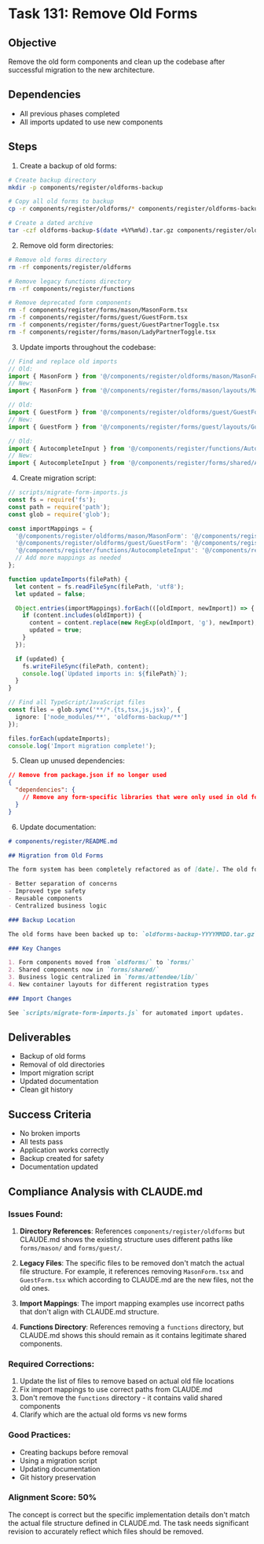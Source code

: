 # Task 131: Remove Old Forms

## Objective
Remove the old form components and clean up the codebase after successful migration to the new architecture.

## Dependencies
- All previous phases completed
- All imports updated to use new components

## Steps

1. Create a backup of old forms:
```bash
# Create backup directory
mkdir -p components/register/oldforms-backup

# Copy all old forms to backup
cp -r components/register/oldforms/* components/register/oldforms-backup/

# Create a dated archive
tar -czf oldforms-backup-$(date +%Y%m%d).tar.gz components/register/oldforms-backup/
```

2. Remove old form directories:
```bash
# Remove old forms directory
rm -rf components/register/oldforms

# Remove legacy functions directory
rm -rf components/register/functions

# Remove deprecated form components
rm -f components/register/forms/mason/MasonForm.tsx
rm -f components/register/forms/guest/GuestForm.tsx
rm -f components/register/forms/guest/GuestPartnerToggle.tsx
rm -f components/register/forms/mason/LadyPartnerToggle.tsx
```

3. Update imports throughout the codebase:
```typescript
// Find and replace old imports
// Old:
import { MasonForm } from '@/components/register/oldforms/mason/MasonForm';
// New:
import { MasonForm } from '@/components/register/forms/mason/layouts/MasonForm';

// Old:
import { GuestForm } from '@/components/register/oldforms/guest/GuestForm';
// New:
import { GuestForm } from '@/components/register/forms/guest/layouts/GuestForm';

// Old:
import { AutocompleteInput } from '@/components/register/functions/AutocompleteInput';
// New:
import { AutocompleteInput } from '@/components/register/forms/shared/AutocompleteInput';
```

4. Create migration script:
```typescript
// scripts/migrate-form-imports.js
const fs = require('fs');
const path = require('path');
const glob = require('glob');

const importMappings = {
  '@/components/register/oldforms/mason/MasonForm': '@/components/register/forms/mason/layouts/MasonForm',
  '@/components/register/oldforms/guest/GuestForm': '@/components/register/forms/guest/layouts/GuestForm',
  '@/components/register/functions/AutocompleteInput': '@/components/register/forms/shared/AutocompleteInput',
  // Add more mappings as needed
};

function updateImports(filePath) {
  let content = fs.readFileSync(filePath, 'utf8');
  let updated = false;

  Object.entries(importMappings).forEach(([oldImport, newImport]) => {
    if (content.includes(oldImport)) {
      content = content.replace(new RegExp(oldImport, 'g'), newImport);
      updated = true;
    }
  });

  if (updated) {
    fs.writeFileSync(filePath, content);
    console.log(`Updated imports in: ${filePath}`);
  }
}

// Find all TypeScript/JavaScript files
const files = glob.sync('**/*.{ts,tsx,js,jsx}', {
  ignore: ['node_modules/**', 'oldforms-backup/**']
});

files.forEach(updateImports);
console.log('Import migration complete!');
```

5. Clean up unused dependencies:
```json
// Remove from package.json if no longer used
{
  "dependencies": {
    // Remove any form-specific libraries that were only used in old forms
  }
}
```

6. Update documentation:
```markdown
# components/register/README.md

## Migration from Old Forms

The form system has been completely refactored as of [date]. The old forms have been removed and replaced with a new architecture that provides:

- Better separation of concerns
- Improved type safety
- Reusable components
- Centralized business logic

### Backup Location

The old forms have been backed up to: `oldforms-backup-YYYYMMDD.tar.gz`

### Key Changes

1. Form components moved from `oldforms/` to `forms/`
2. Shared components now in `forms/shared/`
3. Business logic centralized in `forms/attendee/lib/`
4. New container layouts for different registration types

### Import Changes

See `scripts/migrate-form-imports.js` for automated import updates.
```

## Deliverables
- Backup of old forms
- Removal of old directories
- Import migration script
- Updated documentation
- Clean git history

## Success Criteria
- No broken imports
- All tests pass
- Application works correctly
- Backup created for safety
- Documentation updated

## Compliance Analysis with CLAUDE.md

### Issues Found:

1. **Directory References**: References `components/register/oldforms` but CLAUDE.md shows the existing structure uses different paths like `forms/mason/` and `forms/guest/`.

2. **Legacy Files**: The specific files to be removed don't match the actual file structure. For example, it references removing `MasonForm.tsx` and `GuestForm.tsx` which according to CLAUDE.md are the new files, not the old ones.

3. **Import Mappings**: The import mapping examples use incorrect paths that don't align with CLAUDE.md structure.

4. **Functions Directory**: References removing a `functions` directory, but CLAUDE.md shows this should remain as it contains legitimate shared components.

### Required Corrections:

1. Update the list of files to remove based on actual old file locations
2. Fix import mappings to use correct paths from CLAUDE.md
3. Don't remove the `functions` directory - it contains valid shared components
4. Clarify which are the actual old forms vs new forms

### Good Practices:

- Creating backups before removal
- Using a migration script
- Updating documentation
- Git history preservation

### Alignment Score: 50%

The concept is correct but the specific implementation details don't match the actual file structure defined in CLAUDE.md. The task needs significant revision to accurately reflect which files should be removed.
